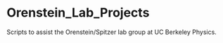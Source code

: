 # Orenstein_Lab_Projects

Scripts to assist the Orenstein/Spitzer lab group at UC Berkeley Physics.
